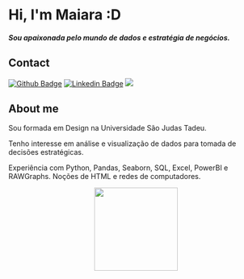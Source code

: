 # Hi, I'm Maiara :D
##### Sou apaixonada pelo mundo de dados e estratégia de negócios.

## Contact

[![Github Badge](https://img.shields.io/badge/-Github-000?style=flat-square&logo=Github&logoColor=white&link=https://github.com/fagnerpsantos)](https://github.com/maiarafsouza)
[![Linkedin Badge](https://img.shields.io/badge/-LinkedIn-blue?style=flat-square&logo=Linkedin&logoColor=white&link=https://www.linkedin.com/in/maiarafsouza/)](https://www.linkedin.com/in/maiarafsouza/)
<a href="mailto:contact.maiarasouza@gmail.com?subject=Olá%20?" alt="Gmail">
<img src="https://img.shields.io/badge/-Gmail-FF0000?style=flat-square&labelColor=FF0000&logo=gmail&logoColor=white&link=LINK-DO-SEU-EMAIL" /></a>
  
## About me

Sou formada em Design na Universidade São Judas Tadeu. 

Tenho interesse em análise e visualização de dados para tomada de decisões estratégicas.

Experiência com Python, Pandas, Seaborn, SQL, Excel, PowerBI e RAWGraphs.
Noções de HTML e redes de computadores.

  
<p align="center">
  <a href="https://github.com/anuraghazra/github-readme-stats">
    <img
      align="center"
      height="165"
      src="https://github-readme-stats.vercel.app/api?username=maiarafsouza&count_private=true&show_icons=true&custom_title=Github%20Status&hide=issues&theme=radical"
    />
  </a>
</p>
